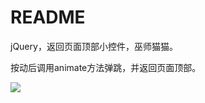 # README

jQuery，返回页面顶部小控件，巫师猫猫。

按动后调用animate方法弹跳，并返回页面顶部。

![](https://i.bmp.ovh/imgs/2020/09/dbb66620d15648b7.png)